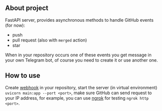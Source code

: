## About project

FastAPI server, provides asynchronous methods to handle GitHub events (for now):
- push
- pull request (also with ```merged``` action)
- star

When in your repository occurs one of these events you get message in your own Telegram bot, of course you need to create it or use another one.

## How to use

Create [webhook](https://docs.github.com/en/webhooks-and-events/webhooks/about-webhooks) in your repository, start the server (in virtual environment) ```uvicorn main:app --port <port>```, make sure GitHub can send request to your IP address, for example, you can use [ngrok](https://ngrok.com/download) for testing ```ngrok http <port>```.